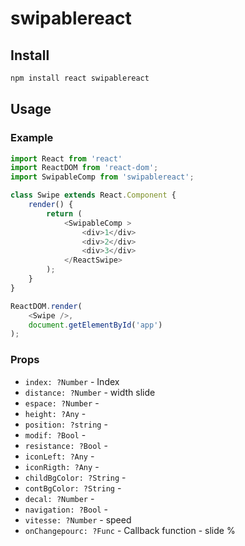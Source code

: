 # swipablereact

<!--[![build status](http://img.shields.io/travis/voronianski/react-swipe.svg?style=flat)](https://travis-ci.org/voronianski/react-swipe)
[![npm version](http://badge.fury.io/js/react-swipe.svg)](http://badge.fury.io/js/react-swipe)
[![Download Count](http://img.shields.io/npm/dm/react-swipe.svg?style=flat)](http://www.npmjs.com/package/react-swipe)

> [Brad Birdsall](https://github.com/thebird)'s [Swipe.js](http://swipejs.com) as a [React](http://facebook.github.io/react) component.-->


## Install

```bash
npm install react swipablereact
```

## Usage

### Example

```javascript
import React from 'react'
import ReactDOM from 'react-dom';
import SwipableComp from 'swipablereact';

class Swipe extends React.Component {
    render() {
        return (
            <SwipableComp >
                <div>1</div>
                <div>2</div>
                <div>3</div>
            </ReactSwipe>
        );
    }
}

ReactDOM.render(
    <Swipe />, 
    document.getElementById('app')
);
```

### Props

- `index: ?Number` - Index
- `distance: ?Number` - width slide
- `espace: ?Number` - 
- `height: ?Any` - 
- `position: ?string` - 
- `modif: ?Bool` - 
- `resistance: ?Bool` - 
- `iconLeft: ?Any` - 
- `iconRigth: ?Any` - 
- `childBgColor: ?String` - 
- `contBgColor: ?String` - 
- `decal: ?Number` - 
- `navigation: ?Bool` - 
- `vitesse: ?Number` - speed
- `onChangepourc: ?Func` - Callback function - slide %

